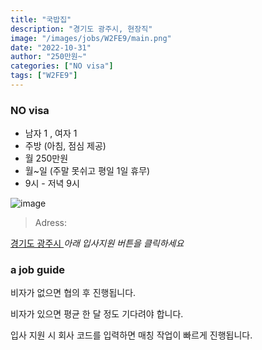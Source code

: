 ```yaml
---
title: "국밥집"
description: "경기도 광주시, 현장직"
image: "/images/jobs/W2FE9/main.png"
date: "2022-10-31"
author: "250만원~"
categories: ["NO visa"]
tags: ["W2FE9"]
---
```


<!--### need a visa-->
### NO visa

* 남자 1 , 여자 1
* 주방 (아침, 점심 제공)
* 월 250만원
* 월~일 (주말 못쉬고 평일 1일 휴무)
* 9시 - 저녁 9시

![image](/images/jobs/W2FE9/map.png)

> Adress:
<a target="_blank" rel="noopener noreferrer" href="https://map.naver.com/v5/search/%EA%B2%BD%EA%B8%B0%EB%8F%84%20%EA%B4%91%EC%A3%BC%EC%8B%9C/address/14165967.09970576,4499134.111006571,%EA%B2%BD%EA%B8%B0%EB%8F%84%20%EA%B4%91%EC%A3%BC%EC%8B%9C,adm?c=14139966.4852077,4495087.7970798,10,0,0,0,dh&isCorrectAnswer=true">
    경기도 광주시
</a>
<!--
배연정 소머리국밥	
경기 광주시 곤지암읍 도척로 12	
담당자	
010-3508-6354	
-->
<cite>아래 입사지원 버튼을 클릭하세요</cite>

### a job guide
비자가 없으면 협의 후 진행됩니다.

비자가 있으면 평균 한 달 정도 기다려야 합니다.

입사 지원 시 회사 코드를 입력하면 매칭 작업이 빠르게 진행됩니다.